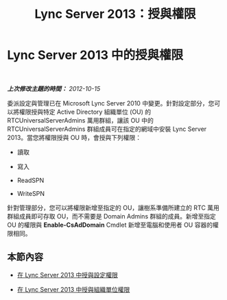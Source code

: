 ﻿---
title: Lync Server 2013：授與權限
TOCTitle: 授與權限
ms:assetid: d1c9ea66-bd07-480e-99a0-011108f97e42
ms:mtpsurl: https://technet.microsoft.com/zh-tw/library/Gg398901(v=OCS.15)
ms:contentKeyID: 49292395
ms.date: 08/24/2015
mtps_version: v=OCS.15
ms.translationtype: HT
---

# Lync Server 2013 中的授與權限

 

_**上次修改主題的時間：** 2012-10-15_

委派設定與管理已在 Microsoft Lync Server 2010 中變更。針對設定部分，您可以將權限授與特定 Active Directory 組織單位 (OU) 的 RTCUniversalServerAdmins 萬用群組，讓該 OU 中的 RTCUniversalServerAdmins 群組成員可在指定的網域中安裝 Lync Server 2013。當您將權限授與 OU 時，會授與下列權限：

  - 讀取

  - 寫入

  - ReadSPN

  - WriteSPN

針對管理部分，您可以將權限新增至指定的 OU，讓樹系準備所建立的 RTC 萬用群組成員即可存取 OU，而不需要是 Domain Admins 群組的成員。新增至指定 OU 的權限與 **Enable-CsAdDomain** Cmdlet 新增至電腦和使用者 OU 容器的權限相同。

## 本節內容

  - [在 Lync Server 2013 中授與設定權限](lync-server-2013-granting-setup-permissions.md)

  - [在 Lync Server 2013 中授與組織單位權限](lync-server-2013-granting-organizational-unit-permissions.md)


